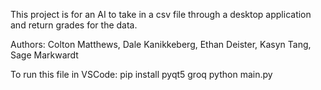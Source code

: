 This project is for an AI to take in a csv file through a desktop application and return grades for the data.

Authors: Colton Matthews, Dale Kanikkeberg, Ethan Deister, Kasyn Tang, Sage Markwardt

To run this file in VSCode: 
pip install pyqt5 groq
python main.py